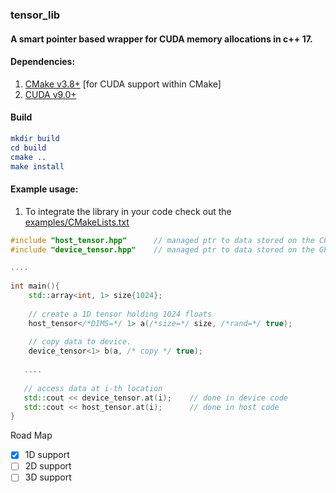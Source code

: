 ### tensor_lib
#### A smart pointer based wrapper for CUDA memory allocations in c++ 17.

#### Dependencies:

1. [CMake v3.8+](https://cmake.org/download/) [for CUDA support within CMake]
2. [CUDA v9.0+](https://developer.nvidia.com/cuda-92-download-archive) 

#### Build

```cmake
mkdir build
cd build
cmake ..
make install
```

#### Example usage:

1. To integrate the library in your code check out the [examples/CMakeLists.txt](https://github.com/KaunilD/tensor_lib/blob/master/examples/CMakeLists.txt)

```c++
#include "host_tensor.hpp" 		// managed ptr to data stored on the CPU
#include "device_tensor.hpp"	// managed ptr to data stored on the GPU

....
    
int main(){
    std::array<int, 1> size{1024};
    
    // create a 1D tensor holding 1024 floats
    host_tensor</*DIMS=*/ 1> a(/*size=*/ size, /*rand=*/ true);
    
    // copy data to device.
    device_tensor<1> b(a, /* copy */ true);
    
   .... 
         
   // access data at i-th location
   std::cout << device_tensor.at(i);	// done in device code
   std::cout << host_tensor.at(i);		// done in host code 
}
```



Road Map

- [x] 1D support
- [ ] 2D support
- [ ] 3D support
